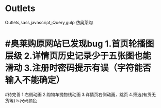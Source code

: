 # Outlets
Outlets,sass,javascript,jQuery,gulp
仿奥莱购

#奥莱购原网站已发现bug
1.首页轮播图层级
2.详情页历史记录少于五张图也能滑动
3.注册时密码提示有误（字符能否输入不能确定）
========================
#待完善
1.右侧动画
2.购物车抛物线动画
3.详情页右侧动画，跳页
4.筛选(有货无货等)
5.尺码颜色

